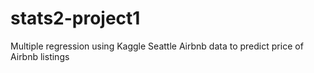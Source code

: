 # stats2-project1

Multiple regression using Kaggle Seattle Airbnb data to predict price of Airbnb listings